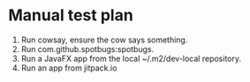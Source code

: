 # Manual test plan

1. Run cowsay, ensure the cow says something.
2. Run com.github.spotbugs:spotbugs.
3. Run a JavaFX app from the local ~/.m2/dev-local repository.
4. Run an app from jitpack.io
